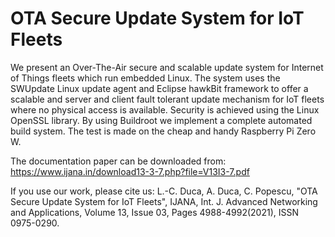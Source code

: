 # OTA Secure Update System for IoT Fleets

We present an Over-The-Air secure and scalable update system for Internet of Things fleets 
which run embedded Linux. The system uses the SWUpdate Linux update agent and Eclipse hawkBit framework 
to offer a scalable and server and client fault tolerant update mechanism for IoT fleets where no physical access is 
available.  Security  is  achieved  using  the  Linux  OpenSSL  library.  By  using  Buildroot  we  implement  a  complete 
automated build system. The test is made on the cheap and handy Raspberry Pi Zero W. 

The documentation paper can be downloaded from:
https://www.ijana.in/download13-3-7.php?file=V13I3-7.pdf

If you use our work, please cite us:
L.-C. Duca, A. Duca, C. Popescu, "OTA Secure Update System for IoT Fleets",
IJANA, Int. J. Advanced Networking and Applications,
Volume 13, Issue 03, Pages 4988-4992(2021), ISSN 0975-0290.

